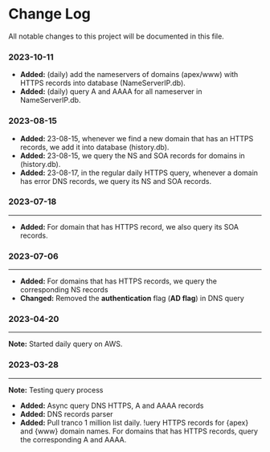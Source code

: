 # Change Log
All notable changes to this project will be documented in this file.

### 2023-10-11
- **Added:** (daily) add the nameservers of domains (apex/www) with HTTPS records into database (NameServerIP.db). 
- **Added:** (daily) query A and AAAA for all nameserver in NameServerIP.db. 

### 2023-08-15
- **Added:** 23-08-15, whenever we find a new domain that has an HTTPS records, we add it into database (history.db). 
- **Added:** 23-08-15, we query the NS and SOA records for domains in (history.db). 
- **Added:** 23-08-17, in the regular daily HTTPS query, whenever a domain has error DNS records, we query its NS and SOA records.

### 2023-07-18
-----
- **Added:** For domain that has HTTPS record, we also query its SOA records.
### 2023-07-06
----
- **Added:** For domains that has HTTPS records, we query the corresponding NS records
- **Changed:**
Removed the **authentication** flag (**AD flag**) in DNS query

### 2023-04-20
---
**Note:** Started daily query on AWS. 
 
### 2023-03-28
----
**Note:** Testing query process
- **Added:** Async query DNS HTTPS, A and AAAA records
- **Added:** DNS records parser
- **Added:** Pull tranco 1 million list daily. !uery HTTPS records for {apex} and {www} domain names. For domains that has HTTPS records, query the corresponding A and AAAA.